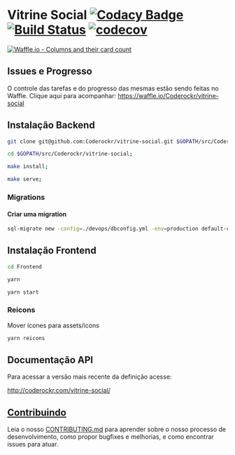 Vitrine Social [![Codacy Badge](https://api.codacy.com/project/badge/Grade/5d73b7a4fb1b4118a8cb900e1ea91c49)](https://www.codacy.com/app/lucassabreu/vitrine-social?utm_source=github.com&amp;utm_medium=referral&amp;utm_content=Coderockr/vitrine-social&amp;utm_campaign=Badge_Grade) [![Build Status](https://travis-ci.org/Coderockr/vitrine-social.svg?branch=master)](https://travis-ci.org/Coderockr/vitrine-social) [![codecov](https://codecov.io/gh/Coderockr/vitrine-social/branch/master/graph/badge.svg)](https://codecov.io/gh/Coderockr/vitrine-social)
===============
[![Waffle.io - Columns and their card count](https://badge.waffle.io/Coderockr/vitrine-social.svg?columns=all)](https://waffle.io/Coderockr/vitrine-social)

## Issues e Progresso

O controle das tarefas e do progresso das mesmas estão sendo feitas no Waffle. Clique aqui para acompanhar: https://waffle.io/Coderockr/vitrine-social


## Instalação Backend

```sh
git clone git@github.com:Coderockr/vitrine-social.git $GOPATH/src/Coderockr/vitrine-social;

cd $GOPATH/src/Coderockr/vitrine-social;

make install;

make serve;
```

### Migrations

#### Criar uma migration

```sh
sql-migrate new -config=./devops/dbconfig.yml -env=production default-categories
```

## Instalação Frontend

```sh
cd Frontend

yarn

yarn start
```

### Reicons

Mover ícones para assets/icons

```sh
yarn reicons
```

## Documentação API

Para acessar a versão mais recente da definição acesse: 

http://coderockr.com/vitrine-social/

## [Contribuindo](./CONTRIBUTIN.md)

Leia o nosso [CONTRIBUTING.md](./CONTRIBUTIN.md) para aprender sobre o nosso processo de desenvolvimento, como propor bugfixes e melhorias, e como encontrar issues para atuar.
